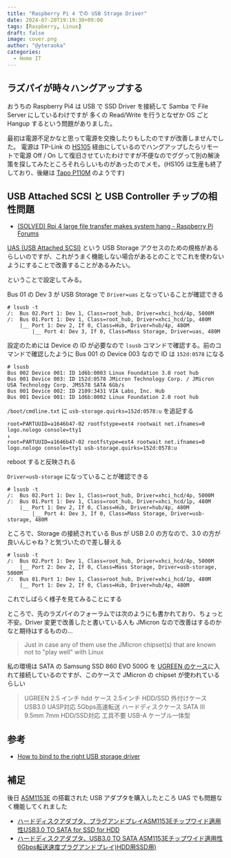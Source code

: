 ```yaml
---
title: "Raspberry Pi 4 での USB Strage Driver"
date: 2024-07-20T19:19:30+09:00
tags: [Raspberry, Linux]
draft: false
image: cover.png
author: "@yteraoka"
categories:
  - Home IT
---
```


## ラズパイが時々ハングアップする

おうちの Raspberry Pi4 は USB で SSD Driver を接続して Samba で File Server にしているわけですが
多くの Read/Write を行うとなぜか OS ごと Hangup するという問題がありました。

最初は電源不足かなと思って電源を交換したりもしたのですが改善しませんでした。
電源は TP-Link の [HS105](https://www.tp-link.com/jp/home-networking/smart-plug/hs105/) 経由にしているのでハングアップしたらリモートで電源 Off / On して復旧させていたわけですが不便なのでググって別の解決策を探してみたところそれらしいものがあったのでメモ。(HS105 は生産も終了しており、後継は [Tapo P110M](https://amzn.to/4f9IQuG) のようです)

## USB Attached SCSI と USB Controller チップの相性問題

- [(SOLVED) Rpi 4 large file transfer makes system hang - Raspberry Pi Forums](https://forums.raspberrypi.com/viewtopic.php?t=324549)

[UAS (USB Attached SCSI)](https://ja.wikipedia.org/wiki/USB_Attached_SCSI) という USB Storage アクセスのための規格があるらしいのですが、これがうまく機能しない場合があるとのことでこれを使わないようにすることで改善することがあるみたい。

ということで設定してみる。

Bus 01 の Dev 3 が USB Storage で `Driver=uas` となっていることが確認できる

```
# lsusb -t
/:  Bus 02.Port 1: Dev 1, Class=root_hub, Driver=xhci_hcd/4p, 5000M
/:  Bus 01.Port 1: Dev 1, Class=root_hub, Driver=xhci_hcd/1p, 480M
    |__ Port 1: Dev 2, If 0, Class=Hub, Driver=hub/4p, 480M
        |__ Port 4: Dev 3, If 0, Class=Mass Storage, Driver=uas, 480M
```

設定のためには Device の ID が必要なので `lsusb` コマンドで確認する。前のコマンドで確認したように Bus 001 の Device 003 なので ID は `152d:0578` になる

```
# lsusb
Bus 002 Device 001: ID 1d6b:0003 Linux Foundation 3.0 root hub
Bus 001 Device 003: ID 152d:0578 JMicron Technology Corp. / JMicron USA Technology Corp. JMS578 SATA 6Gb/s
Bus 001 Device 002: ID 2109:3431 VIA Labs, Inc. Hub
Bus 001 Device 001: ID 1d6b:0002 Linux Foundation 2.0 root hub
```

`/boot/cmdline.txt` に `usb-storage.quirks=152d:0578:u` を追記する

```
root=PARTUUID=a1646b47-02 rootfstype=ext4 rootwait net.ifnames=0 logo.nologo console=tty1
↓
root=PARTUUID=a1646b47-02 rootfstype=ext4 rootwait net.ifnames=0 logo.nologo console=tty1 usb-storage.quirks=152d:0578:u
```

reboot すると反映される

`Driver=usb-storage` になっていることが確認できる

```
# lsusb -t
/:  Bus 02.Port 1: Dev 1, Class=root_hub, Driver=xhci_hcd/4p, 5000M
/:  Bus 01.Port 1: Dev 1, Class=root_hub, Driver=xhci_hcd/1p, 480M
    |__ Port 1: Dev 2, If 0, Class=Hub, Driver=hub/4p, 480M
        |__ Port 4: Dev 3, If 0, Class=Mass Storage, Driver=usb-storage, 480M
```

ところで、Storage の接続されている Bus が USB 2.0 の方なので、3.0 の方が良いんじゃね？と気づいたので差し替える

```
# lsusb -t
/:  Bus 02.Port 1: Dev 1, Class=root_hub, Driver=xhci_hcd/4p, 5000M
    |__ Port 2: Dev 2, If 0, Class=Mass Storage, Driver=usb-storage, 5000M
/:  Bus 01.Port 1: Dev 1, Class=root_hub, Driver=xhci_hcd/1p, 480M
    |__ Port 1: Dev 2, If 0, Class=Hub, Driver=hub/4p, 480M
```

これでしばらく様子を見てみることにする

ところで、先のラズパイのフォーラムでは次のようにも書かれており、ちょっと不安。Driver 変更で改善したと書いている人も JMicron なので改善はするのかなと期待はするものの...

> Just in case any of them use the JMicron chipset(s) that are known not to "play well" with Linux

私の環境は SATA の Samsung  SSD 860 EVO 500G を [UGREEN のケース](https://amzn.to/4cNbMqN)に入れて接続しているのですが、このケースで JMicron の chipset が使われているらしい

> UGREEN 2.5 インチ hdd ケース 2.5インチ HDD/SSD 外付けケース USB3.0 UASP対応 5Gbps高速転送 ハードディスクケース SATA III 9.5mm 7mm HDD/SSD対応 工具不要 USB-A ケーブル一体型

## 参考

- [How to bind to the right USB storage driver](https://smitchell.github.io/how-to-bind-to-the-right-usb-storage-driver)


## 補足

後日 [ASM1153E](https://www.asmedia.com.tw/product/7B6yQ54sX7YiFhGD/d1Eyq85QN8GhBwRC) の搭載された USB アダプタを購入したところ UAS でも問題なく機能してくれました

- [ハードディスクアダプタ、プラグアンドプレイASM1153Eチップワイド適用性USB3.0 TO SATA for SSD for HDD](https://amzn.to/42H4i6B)
- [ハードディスクアダプタ、USB3.0 TO SATA ASM1153Eチップワイド適用性6Gbps転送速度プラグアンドプレイ)HDD用SSD用)](https://amzn.to/4aCLp6H)

